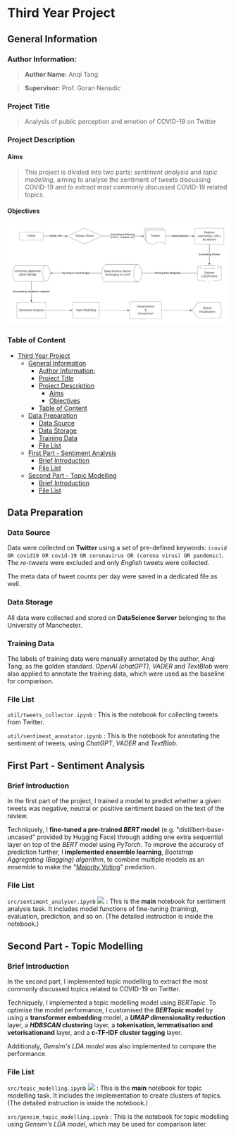 # Third Year Project


## General Information

### Author Information:

> **Author Name:** Anqi Tang

> **Supervisor:** Prof. Goran Nenadic

### Project Title

> Analysis of public perception and emotion of COVID-19 on Twitter

### Project Description

#### Aims

> This project is divided into two parts: *sentiment analysis* and *topic modelling*, aiming to analyse the sentiment of tweets discussing COVID-19 and to extract most commonly discussed COVID-19 related topics. 

#### Objectives
![Project Objective Graph](./project_objective.png)

### Table of Content
- [Third Year Project](#third-year-project)
  - [General Information](#general-information)
    - [Author Information:](#author-information)
    - [Project Title](#project-title)
    - [Project Description](#project-description)
      - [Aims](#aims)
      - [Objectives](#objectives)
    - [Table of Content](#table-of-content)
  - [Data Preparation](#data-preparation)
    - [Data Source](#data-source)
    - [Data Storage](#data-storage)
    - [Training Data](#training-data)
    - [File List](#file-list)
  - [First Part - Sentiment Analysis](#first-part---sentiment-analysis)
    - [Brief Introduction](#brief-introduction)
    - [File List](#file-list-1)
  - [Second Part - Topic Modelling](#second-part---topic-modelling)
    - [Brief Introduction](#brief-introduction-1)
    - [File List](#file-list-2)


## Data Preparation

### Data Source

Data were collected on **Twitter** using a set of pre-defined keywords: `(covid OR covid19 OR covid-19 OR coronavirus OR (corona virus) OR pandemic)`. The *re-tweets* were excluded and only *English* tweets were collected.

The meta data of tweet counts per day were saved in a dedicated file as well.

### Data Storage

All data were collected and stored on **DataScience Server** belonging to the University of Manchester.

### Training Data

The labels of training data were manually annotated by the author, Anqi Tang, as the golden standard. *OpenAI (chatGPT)*, *VADER* and *TextBlob* were also applied to annotate the training data, which were used as the baseline for comparison.

### File List

`util/tweets_collector.ipynb`
: This is the notebook for collecting tweets from Twitter.

`util/sentiment_annotator.ipynb`
: This is the notebook for annotating the sentiment of tweets, using *ChatGPT*, *VADER* and *TextBlob*.


## First Part - Sentiment Analysis

### Brief Introduction

In the first part of the project, I trained a model to predict whether a given tweets was negative, neutral or positive sentiment based on the text of the review.

Techniquely, I **fine-tuned a pre-trained *BERT* model** (e.g. "distilbert-base-uncased" provided by Hugging Face) through adding one extra sequential layer on top of the *BERT* model using *PyTorch*. To improve the accuracy of prediction further, I **implemented ensemble learning**, *Bootstrap Aggregating (Bagging) algorithm*, to combine multiple models as an ensemble to make the "[Majority Voting](https://en.wikipedia.org/wiki/Majority_rule)" prediction.

### File List

`src/sentiment_analyser.ipynb` ![](https://img.shields.io/badge/-Main%20File-orange) 
: This is the **main** notebook for sentiment analysis task. It includes model functions of fine-tuning (training), evaluation, prediction, and so on. (The detailed instruction is inside the notebook.)


## Second Part - Topic Modelling

### Brief Introduction

In the second part, I implemented topic modelling to extract the most commonly discussed topics related to COVID-19 on Twitter.

Techniquely, I implemented a topic modelling model using *BERTopic*. To optimise the model performance, I customised the ***BERTopic* model** by using a **transformer embedding** model, a ***UMAP* dimensionality reduction** layer, a ***HDBSCAN* clustering** layer, a **tokenisation, lemmatisation and vetorisationand** layer, and a **c-TF-IDF cluster tagging** layer.

Additionaly, *Gensim's LDA model* was also implemented to compare the performance.

### File List
`src/topic_modelling.ipynb` ![](https://img.shields.io/badge/-Main%20File-orange)
: This is the **main** notebook for topic modelling task. It includes the implementation to create clusters of topics. (The detailed instruction is inside the notebook.)

`src/gensim_topic_modelling.ipynb`
: This is the notebook for topic modelling using *Gensim's LDA model*, which may be used for comparison later.
